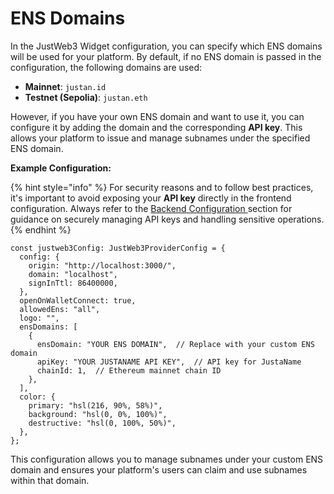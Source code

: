 # ENS Domains

In the JustWeb3 Widget configuration, you can specify which ENS domains will be used for your platform. By default, if no ENS domain is passed in the configuration, the following domains are used:

* **Mainnet**: `justan.id`
* **Testnet (Sepolia)**: `justan.eth`

However, if you have your own ENS domain and want to use it, you can configure it by adding the domain and the corresponding **API key**. This allows your platform to issue and manage subnames under the specified ENS domain.

**Example Configuration:**

{% hint style="info" %}
For security reasons and to follow best practices, it's important to avoid exposing your **API key** directly in the frontend configuration. Always refer to the [Backend Configuration ](broken-reference)section for guidance on securely managing API keys and handling sensitive operations.
{% endhint %}

```tsx
const justweb3Config: JustWeb3ProviderConfig = {
  config: {
    origin: "http://localhost:3000/",
    domain: "localhost",
    signInTtl: 86400000,
  },
  openOnWalletConnect: true,
  allowedEns: "all",
  logo: "",
  ensDomains: [
    {
      ensDomain: "YOUR ENS DOMAIN",  // Replace with your custom ENS domain
      apiKey: "YOUR JUSTANAME API KEY",  // API key for JustaName
      chainId: 1,  // Ethereum mainnet chain ID
    },
  ],
  color: {
    primary: "hsl(216, 90%, 58%)",
    background: "hsl(0, 0%, 100%)",
    destructive: "hsl(0, 100%, 50%)",
  },
};
```

This configuration allows you to manage subnames under your custom ENS domain and ensures your platform's users can claim and use subnames within that domain.
